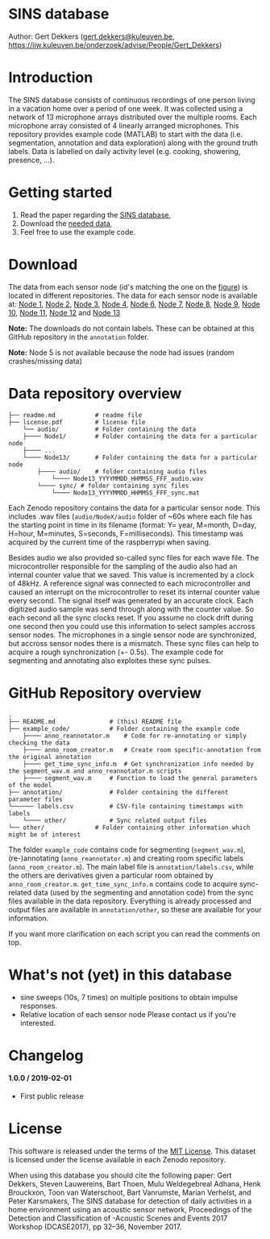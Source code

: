 # SINS database
Author: Gert Dekkers (<gert.dekkers@kuleuven.be>, <https://iiw.kuleuven.be/onderzoek/advise/People/Gert_Dekkers>)

Introduction
===============
The SINS database consists of continuous recordings of one person living in a vacation home over a period of one week. It was collected using a network of 13 microphone arrays distributed over the multiple rooms. Each microphone array consisted of 4 linearly arranged microphones. This repository provides example code (MATLAB) to start with the data (i.e. segmentation, annotation and data exploration) along with the ground truth labels. Data is labelled on daily activity level (e.g. cooking, showering, presence, ...).

Getting started
===============
1. Read the paper regarding the [SINS database](https://www.cs.tut.fi/sgn/arg/dcase2017/documents/workshop_papers/DCASE2017Workshop_Dekkers_141.pdf),
2. Download the [needed data](#download),
3. Feel free to use the example code.

Download
==============

The data from each sensor node (id's matching the one on the [figure](other/2dplan.jpg)) is located in different repositories. The data for each sensor node is available at: [Node 1](https://zenodo.org/record/2546677#.XFR-KlVKhhE), [Node 2](https://zenodo.org/record/2547307#.XFR-RFVKiUk), [Node 3](https://zenodo.org/record/2547309#.XFR-V1VKiUk), [Node 4](https://zenodo.org/record/2555084#.XFR-d1VKiUk), [Node 6](https://zenodo.org/record/2547313#.XFR-jFVKiUk), [Node 7](https://zenodo.org/record/2547315#.XFR-sFVKiUk), [Node 8](https://zenodo.org/record/2547319#.XFR-8FVKiUk), [Node 9](https://zenodo.org/record/2555080#.XFR_GlVKiUk), [Node 10](https://zenodo.org/record/2555137#.XFR_QFVKiUk), [Node 11](https://zenodo.org/record/2555139#.XFR_XFVKiUk), [Node 12](https://zenodo.org/record/2555141#.XFR_f1VKiUk) and [Node 13](https://zenodo.org/record/2555143#.XFR_nVVKiUk)

**Note:** The downloads do not contain labels. These can be obtained at this GitHub repository in the `annotation` folder.

**Note:** Node 5 is not available because the node had issues (random crashes/missing data)

Data repository overview
==============

    ├── readme.md			# readme file
    ├── license.pdf			# license file
	    └── audio/			# Folder containing the data
		├──── Node1/		# Folder containing the data for a particular node
		├──── ...
		└──── Node13/		# Folder containing the data for a particular node
			├──── audio/ 	# folder containing audio files
				└──── Node13_YYYYMMDD_HHMMSS_FFF_audio.wav
			└──── sync/	# folder containing sync files
				└──── Node13_YYYYMMDD_HHMMSS_FFF_sync.mat

Each Zenodo repository contains the data for a particular sensor node. This includes .wav files (`audio/NodeX/audio` folder of ~60s where each file has the starting point in time in its filename (format: Y= year, M=month, D=day, H=hour, M=minutes, S=seconds, F=milliseconds). This timestamp was acquired by the current time of the raspberrypi when saving.

Besides audio we also provided so-called sync files for each wave file. The microcontroller responsible for the sampling of the audio also had an internal counter value that we saved. This value is incremented by a clock of 48kHz. A reference signal was connected to each microcontroller and caused an interrupt on the microcontroller to reset its internal counter value every second. The signal itself was generated by an accurate clock.  Each digitized audio sample was send through along with the counter value. So each second all the sync clocks reset. If you assume no clock drift during one second then you could use this information to select samples accross sensor nodes. The microphones in a single sensor node are synchronized, but accross sensor nodes there is a mismatch. These sync files can help to acquire a rough synchronization (+- 0.5s). The example code for segmenting and annotating also exploites these sync pulses.

GitHub Repository overview
==============
    .
    ├── README.md				# (this) README file
    ├── example_code/			# Folder containing the example code
		├──── anno_reannotator.m	# Code for re-annotating or simply checking the data
		├──── anno_room_creator.m	# Create room specific-annotation from the original annotation
		├──── get_time_sync_info.m	# Get synchronization info needed by the segment_wav.m and anno_reannotator.m scripts
		├──── segment_wav.m		# Function to load the general parameters of the model
    ├── annotation/				# Folder containing the different parameter files
	└────── labels.csv			# CSV-file containing timestamps with labels
		└──── other/			# Sync related output files
    └── other/				# Folder containing other information which might be of interest

The folder `example_code` contains code for segmenting (`segment_wav.m`), (re-)annotating (`anno_reannotator.m`) and creating room specific labels (`anno_room_creator.m`). The main label file is `annotation/labels.csv`, while the others are derivatives given a particular room obtained by `anno_room_creator.m`. `get_time_sync_info.m` contains code to acquire sync-related data (used by the segmenting and annotation code) from the sync files available in the data repository. Everything is already processed and output files are available in `annotation/other`, so these are available for your information.

If you want more clarification on each script you can read the comments on top.

What's not (yet) in this database
==============
* sine sweeps (10s, 7 times) on multiple positions to obtain impulse responses. 
* Relative location of each sensor node
Please contact us if you're interested.

Changelog
=========
#### 1.0.0 / 2019-02-01

* First public release

License
=========

This software is released under the terms of the [MIT License](https://github.com/DCASE-REPO/dcase2018_baseline/blob/master/LICENSE).
This dataset is licensed under the license available in each Zenodo repository.

When using this database you should cite the following paper:
Gert Dekkers, Steven Lauwereins, Bart Thoen, Mulu Weldegebreal Adhana, Henk Brouckxon, Toon van Waterschoot, Bart Vanrumste, Marian Verhelst, and Peter Karsmakers, The SINS database for detection of daily activities in a home environment using an acoustic sensor network, Proceedings of the Detection and Classification of -Acoustic Scenes and Events 2017 Workshop (DCASE2017), pp 32–36, November 2017.
